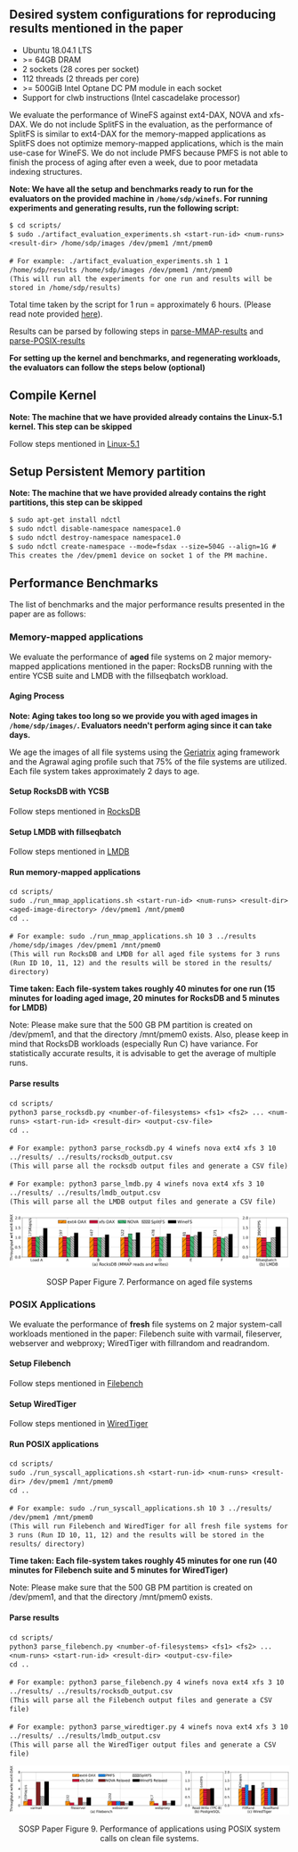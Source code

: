 ## Desired system configurations for reproducing results mentioned in the paper
- Ubuntu 18.04.1 LTS
- \>= 64GB DRAM
- 2 sockets (28 cores per socket)
- 112 threads (2 threads per core)
- \>= 500GiB Intel Optane DC PM module in each socket
- Support for clwb instructions (Intel cascadelake processor)

We evaluate the performance of WineFS against ext4-DAX, NOVA and xfs-DAX. We do not include SplitFS in the evaluation, as the performance of SplitFS is similar to ext4-DAX for the memory-mapped applications as SplitFS does not optimize memory-mapped applications, which is the main use-case for WineFS. We do not include PMFS because PMFS is not able to finish the process of aging after even a week, due to poor metadata indexing structures.

**Note: We have all the setup and benchmarks ready to run for the evaluators on the provided machine in `/home/sdp/winefs`. For running experiments and generating results, run the following script:**
```
$ cd scripts/
$ sudo ./artifact_evaluation_experiments.sh <start-run-id> <num-runs> <result-dir> /home/sdp/images /dev/pmem1 /mnt/pmem0

# For example: ./artifact_evaluation_experiments.sh 1 1 /home/sdp/results /home/sdp/images /dev/pmem1 /mnt/pmem0
(This will run all the experiments for one run and results will be stored in /home/sdp/results)
```
Total time taken by the script for 1 run = approximately 6 hours. (Please read note provided [here](https://github.com/rohankadekodi/WineFS/blob/main/Experiments.md#run-memory-mapped-applications)).

Results can be parsed by following steps in [parse-MMAP-results](https://github.com/rohankadekodi/WineFS/blob/main/Experiments.md#parse-results) and [parse-POSIX-results](https://github.com/rohankadekodi/WineFS/blob/main/Experiments.md#parse-results-1)

**For setting up the kernel and benchmarks, and regenerating workloads, the evaluators can follow the steps below (optional)**

## Compile Kernel
**Note: The machine that we have provided already contains the Linux-5.1 kernel. This step can be skipped**

Follow steps mentioned in [Linux-5.1](https://github.com/rohankadekodi/WineFS/tree/main/Linux-5.1)

## Setup Persistent Memory partition
**Note: The machine that we have provided already contains the right partitions, this step can be skipped**

```
$ sudo apt-get install ndctl
$ sudo ndctl disable-namespace namespace1.0
$ sudo ndctl destroy-namespace namespace1.0
$ sudo ndctl create-namespace --mode=fsdax --size=504G --align=1G # This creates the /dev/pmem1 device on socket 1 of the PM machine.
```

## Performance Benchmarks

The list of benchmarks and the major performance results presented in the paper are as follows:

### Memory-mapped applications

We evaluate the performance of **aged** file systems on 2 major memory-mapped applications mentioned in the paper: RocksDB running with the entire YCSB suite and LMDB with the fillseqbatch workload.

#### Aging Process
**Note: Aging takes too long so we provide you with aged images in `/home/sdp/images/`. Evaluators needn't perform aging since it can take days.**

We age the images of all file systems using the [Geriatrix](https://github.com/saurabhkadekodi/geriatrix) aging framework and the Agrawal aging profile such that 75% of the file systems are utilized. Each file system takes approximately 2 days to age.

#### Setup RocksDB with YCSB
Follow steps mentioned in [RocksDB](https://github.com/rohankadekodi/WineFS/blob/main/RocksDB)

#### Setup LMDB with fillseqbatch
Follow steps mentioned in [LMDB](https://github.com/rohankadekodi/WineFS/blob/main/LMDB)

#### Run memory-mapped applications

```
cd scripts/
sudo ./run_mmap_applications.sh <start-run-id> <num-runs> <result-dir> <aged-image-directory> /dev/pmem1 /mnt/pmem0
cd ..

# For example: sudo ./run_mmap_applications.sh 10 3 ../results /home/sdp/images /dev/pmem1 /mnt/pmem0 
(This will run RocksDB and LMDB for all aged file systems for 3 runs (Run ID 10, 11, 12) and the results will be stored in the results/ directory)
```

**Time taken: Each file-system takes roughly 40 minutes for one run (15 minutes for loading aged image, 20 minutes for RocksDB and 5 minutes for LMDB)**

Note: Please make sure that the 500 GB PM partition is created on /dev/pmem1, and that the directory /mnt/pmem0 exists. Also, please keep in mind that RocksDB workloads (especially Run C) have variance. For statistically accurate results, it is advisable to get the average of multiple runs.

#### Parse results

```
cd scripts/
python3 parse_rocksdb.py <number-of-filesystems> <fs1> <fs2> ... <num-runs> <start-run-id> <result-dir> <output-csv-file>
cd ..

# For example: python3 parse_rocksdb.py 4 winefs nova ext4 xfs 3 10 ../results/ ../results/rocksdb_output.csv
(This will parse all the rocksdb output files and generate a CSV file)

# For example: python3 parse_lmdb.py 4 winefs nova ext4 xfs 3 10 ../results/ ../results/lmdb_output.csv
(This will parse all the LMDB output files and generate a CSV file)

```

![MMAP Applications](https://github.com/rohankadekodi/WineFS/blob/main/graphs/aged-perf-rocksdb-lmdb.png)
<p align="center"> SOSP Paper Figure 7. Performance on aged file systems </p>


### POSIX Applications

We evaluate the performance of **fresh** file systems on 2 major system-call workloads mentioned in the paper: Filebench suite with varmail, fileserver, webserver and webproxy; WiredTiger with fillrandom and readrandom.

#### Setup Filebench
Follow steps mentioned in [Filebench](https://github.com/rohankadekodi/WineFS/tree/main/Filebench)

#### Setup WiredTiger

Follow steps mentioned in [WiredTiger](https://github.com/rohankadekodi/WineFS/tree/main/WiredTiger)

#### Run POSIX applications

```
cd scripts/
sudo ./run_syscall_applications.sh <start-run-id> <num-runs> <result-dir> /dev/pmem1 /mnt/pmem0
cd ..

# For example: sudo ./run_syscall_applications.sh 10 3 ../results/ /dev/pmem1 /mnt/pmem0 
(This will run Filebench and WiredTiger for all fresh file systems for 3 runs (Run ID 10, 11, 12) and the results will be stored in the results/ directory)
```

**Time taken: Each file-system takes roughly 45 minutes for one run (40 minutes for Filebench suite and 5 minutes for WiredTiger)**

Note: Please make sure that the 500 GB PM partition is created on /dev/pmem1, and that the directory /mnt/pmem0 exists. 

#### Parse results
```
cd scripts/
python3 parse_filebench.py <number-of-filesystems> <fs1> <fs2> ... <num-runs> <start-run-id> <result-dir> <output-csv-file>
cd ..

# For example: python3 parse_filebench.py 4 winefs nova ext4 xfs 3 10 ../results/ ../results/rocksdb_output.csv
(This will parse all the Filebench output files and generate a CSV file)

# For example: python3 parse_wiredtiger.py 4 winefs nova ext4 xfs 3 10 ../results/ ../results/lmdb_output.csv
(This will parse all the WiredTiger output files and generate a CSV file)

```

![POSIX-Applications](https://github.com/rohankadekodi/WineFS/blob/main/graphs/clean-perf-filebench-wt.png)
<p align="center"> SOSP Paper Figure 9. Performance of applications using POSIX system calls on clean file systems. </p>

